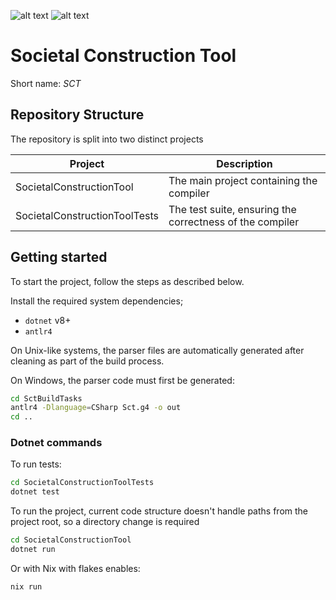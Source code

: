 ![alt text](https://github.com/DATP4G6/sct/actions/workflows/dotnet.yml/badge.svg)
![alt text](https://github.com/DATP4G6/sct/actions/workflows/dotnet-format.yml/badge.svg)

# Societal Construction Tool

Short name: _SCT_

## Repository Structure

The repository is split into two distinct projects

| Project                       | Description                                              |
| ----------------------------- | -------------------------------------------------------- |
| SocietalConstructionTool      | The main project containing the compiler                 |
| SocietalConstructionToolTests | The test suite, ensuring the correctness of the compiler |

## Getting started

To start the project, follow the steps as described below.

Install the required system dependencies;

- `dotnet` v8+
- `antlr4`

On Unix-like systems, the parser files are automatically generated after cleaning as part of the build process.

On Windows, the parser code must first be generated:

```sh
cd SctBuildTasks
antlr4 -Dlanguage=CSharp Sct.g4 -o out
cd ..
```

### Dotnet commands

To run tests:

```sh
cd SocietalConstructionToolTests
dotnet test
```

To run the project, current code structure doesn't handle paths from the project root, so a directory change is required

```sh
cd SocietalConstructionTool
dotnet run
```

Or with Nix with flakes enables:
```sh
nix run
```
